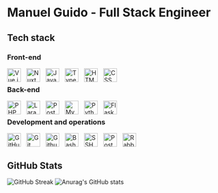 # Manuel Guido - Full Stack Engineer

## Tech stack

### Front-end

<img align="left" alt="Vue.js"         width="32px" style="padding-right:10px;" src="https://cdn.jsdelivr.net/gh/devicons/devicon/icons/vuejs/vuejs-original.svg" />
<img align="left" alt="Nuxt.js"        width="32px" style="padding-right:10px;" src="https://cdn.jsdelivr.net/gh/devicons/devicon/icons/nuxtjs/nuxtjs-original.svg" />
<img align="left" alt="JavaScript"     width="32px" style="padding-right:10px;" src="https://cdn.jsdelivr.net/gh/devicons/devicon/icons/javascript/javascript-plain.svg" />
<img align="left" alt="TypeScript"     width="32px" style="padding-right:10px;" src="https://cdn.jsdelivr.net/gh/devicons/devicon/icons/typescript/typescript-plain.svg" />
<img align="left" alt="HTML"           width="32px" style="padding-right:10px;" src="https://cdn.jsdelivr.net/gh/devicons/devicon/icons/html5/html5-plain.svg" />
<img align="left" alt="CSS"            width="32px" style="padding-right:10px;" src="https://cdn.jsdelivr.net/gh/devicons/devicon/icons/css3/css3-plain.svg" />

<br />

### Back-end

<img align="left" alt="PHP"            width="32px" style="padding-right:10px;" src="https://cdn.jsdelivr.net/gh/devicons/devicon@latest/icons/php/php-original.svg" />
<img align="left" alt="Laravel"        width="32px" style="padding-right:10px;" src="https://cdn.jsdelivr.net/gh/devicons/devicon/icons/laravel/laravel-original.svg" />
<img align="left" alt="Postgresql"     width="32px" style="padding-right:10px;" src="https://cdn.jsdelivr.net/gh/devicons/devicon@latest/icons/postgresql/postgresql-original.svg" />
<img align="left" alt="MySQL"          width="32px" style="padding-right:10px;" src="https://cdn.jsdelivr.net/gh/devicons/devicon/icons/mysql/mysql-original-wordmark.svg" />
<img align="left" alt="Python"         width="32px" style="padding-right:10px;" src="https://cdn.jsdelivr.net/gh/devicons/devicon/icons/python/python-plain.svg" />
<img align="left" alt="Flask"          width="32px" style="padding-right:10px;" src="https://cdn.jsdelivr.net/gh/devicons/devicon/icons/flask/flask-original.svg" />

<br />

### Development and operations

<img align="left" alt="GitHub"         width="32px" style="padding-right:10px;" src="https://cdn.jsdelivr.net/gh/devicons/devicon/icons/github/github-original.svg" />
<img align="left" alt="Git"            width="32px" style="padding-right:10px;" src="https://cdn.jsdelivr.net/gh/devicons/devicon/icons/git/git-original.svg" />
<img align="left" alt="Github Actions" width="32px" style="padding-right:10px;" src="https://cdn.jsdelivr.net/gh/devicons/devicon@latest/icons/githubactions/githubactions-original.svg" />
<img align="left" alt="Bash"           width="32px" style="padding-right:10px;" src="https://cdn.jsdelivr.net/gh/devicons/devicon/icons/bash/bash-original.svg" />
<img align="left" alt="SSH"            width="32px" style="padding-right:10px;" src="https://cdn.jsdelivr.net/gh/devicons/devicon@latest/icons/ssh/ssh-original-wordmark.svg" />
<img align="left" alt="Postman"        width="32px" style="padding-right:10px;" src="https://cdn.jsdelivr.net/gh/devicons/devicon@latest/icons/postman/postman-original.svg" />
<img align="left" alt="RabbitMQ"       width="32px" style="padding-right:10px;" src="https://cdn.jsdelivr.net/gh/devicons/devicon@latest/icons/rabbitmq/rabbitmq-original.svg" />

<br />
<br />

## GitHub Stats

![GitHub Streak](https://github-readme-streak-stats.herokuapp.com/?user=manuelguido)
![Anurag's GitHub stats](https://github-readme-stats.vercel.app/api?username=manuelguido&show=prs_merged)
